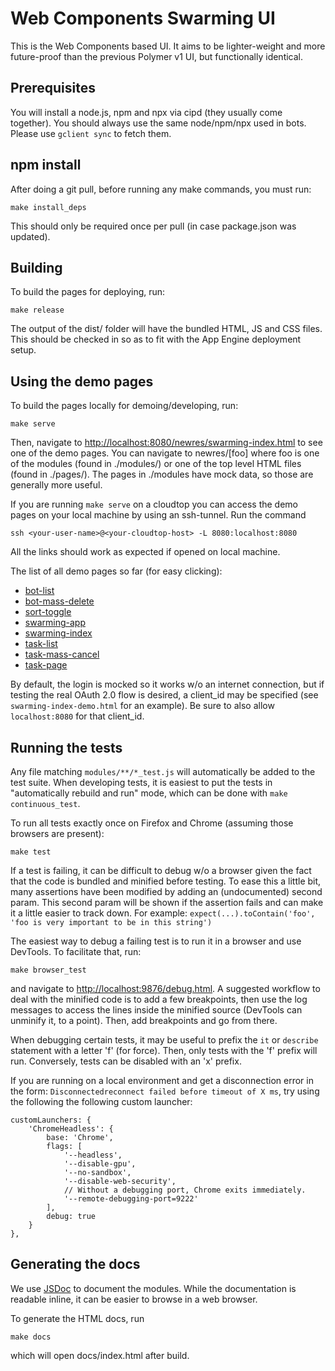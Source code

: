 # Web Components Swarming UI


This is the Web Components based UI. It aims to be lighter-weight and more
future-proof than the previous Polymer v1 UI, but functionally identical.

## Prerequisites

You will install a node.js, npm and npx via cipd (they usually come together).
You should always use the same node/npm/npx used in bots. Please use
`gclient sync` to fetch them.

## npm install

After doing a git pull, before running any make commands, you must run:

    make install_deps

This should only be required once per pull (in case package.json was updated).

## Building

To build the pages for deploying, run:

    make release

The output of the dist/ folder will have the bundled HTML, JS and CSS files.
This should be checked in so as to fit with the App Engine deployment setup.

## Using the demo pages

To build the pages locally for demoing/developing, run:

    make serve

Then, navigate to <http://localhost:8080/newres/swarming-index.html> to see
one of the demo pages.  You can navigate to newres/[foo] where foo is one
of the modules (found in ./modules/) or one of the top level HTML files
(found in ./pages/). The pages in ./modules have mock data, so those are
generally more useful.

If you are running `make serve` on a cloudtop you can access the demo pages on your local machine by using an ssh-tunnel. Run the command

    ssh <your-user-name>@<your-cloudtop-host> -L 8080:localhost:8080


All the links should work as expected if opened on local machine.

The list of all demo pages so far (for easy clicking):

  - [bot-list](http://localhost:8080/newres/bot-list.html)
  - [bot-mass-delete](http://localhost:8080/newres/bot-mass-delete.html)
  - [sort-toggle](http://localhost:8080/newres/sort-toggle.html)
  - [swarming-app](http://localhost:8080/newres/swarming-app.html)
  - [swarming-index](http://localhost:8080/newres/swarming-index.html)
  - [task-list](http://localhost:8080/newres/task-list.html)
  - [task-mass-cancel](http://localhost:8080/newres/task-mass-cancel.html)
  - [task-page](http://localhost:8080/newres/task-page.html)

By default, the login is mocked so it works w/o an internet connection,
but if testing the real OAuth 2.0 flow is desired, a client_id may be
specified (see `swarming-index-demo.html` for an example). Be sure to also
allow `localhost:8080` for that client_id.

## Running the tests

Any file matching `modules/**/*_test.js` will automatically be added to the
test suite. When developing tests, it is easiest to put the tests in
"automatically rebuild and run" mode, which can be done with
`make continuous_test`.

To run all tests exactly once on Firefox and Chrome (assuming those browsers
are present):

    make test

If a test is failing, it can be difficult to debug w/o a browser given the fact
that the code is bundled and minified before testing. To ease this a little bit,
many assertions have been modified by adding an (undocumented) second param.
This second param will be shown if the assertion fails and can make it a little
easier to track down. For example:
`expect(...).toContain('foo', 'foo is very important to be in this string')`

The easiest way to debug a failing test is to run it in a browser and use
DevTools.
To facilitate that, run:

    make browser_test

and navigate to <http://localhost:9876/debug.html>. A suggested workflow to deal
with the minified code is to add a few breakpoints, then use the log messages to
access the lines inside the minified source (DevTools can unminify it, to a
point). Then, add breakpoints and go from there.

When debugging certain tests, it may be useful to prefix the `it` or `describe`
statement with a letter 'f' (for force). Then, only tests with the 'f' prefix
will run. Conversely, tests can be disabled with an 'x' prefix.

If you are running on a local environment and get a disconnection error in the 
form: `Disconnectedreconnect failed before timeout of X ms`, try using the following the following custom launcher:

    customLaunchers: {
        'ChromeHeadless': {
            base: 'Chrome',
            flags: [
                '--headless',
                '--disable-gpu',
                '--no-sandbox',
                '--disable-web-security',
                // Without a debugging port, Chrome exits immediately.
                '--remote-debugging-port=9222'
            ],
            debug: true
        }
    },

## Generating the docs

We use [JSDoc](http://usejsdoc.org) to document the modules. While the
documentation is readable inline, it can be easier to browse in a web browser.

To generate the HTML docs, run

    make docs

which will open docs/index.html after build.
